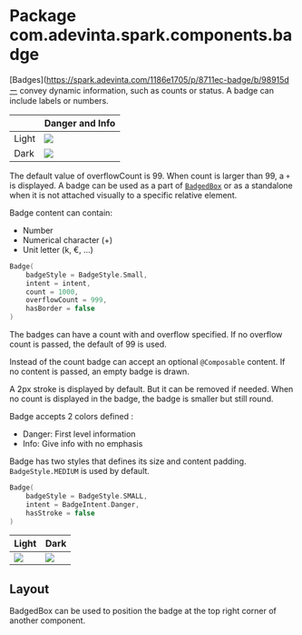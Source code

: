# Package com.adevinta.spark.components.badge

[Badges](https://spark.adevinta.com/1186e1705/p/8711ec-badge/b/98915dー convey dynamic information, 
such as counts or status. A badge can include labels or numbers.

|       | Danger and Info                                                                                 |
|-------|-------------------------------------------------------------------------------------------------|
| Light | ![](../../images/com.adevinta.spark_PreviewScreenshotTests_preview_tests_badge_badge_light.png) |
| Dark  | ![](../../images/com.adevinta.spark_PreviewScreenshotTests_preview_tests_badge_badge_dark.png)  |

The default value of overflowCount is 99. When count is larger than 99, a `+` is displayed.
A badge can be used as a part of [`BadgedBox`](#layout) or as a standalone when it is not attached visually to
a specific relative element.

Badge content can contain:

- Number
- Numerical character (+)
- Unit letter (k, €, ...)

```kotlin
Badge(
    badgeStyle = BadgeStyle.Small,
    intent = intent,
    count = 1000,
    overflowCount = 999,
    hasBorder = false
)
```

The badges can have a count with and overflow specified. If no overflow count is passed,
the default of 99 is used.

Instead of the count badge can accept an optional `@Composable` content.
If no content is passed, an empty badge is drawn.


A 2px stroke is displayed by default. But it can be removed if needed.
When no count is displayed in the badge, the badge is smaller but still round.

Badge accepts 2 colors defined :

- Danger: First level information
- Info: Give info with no emphasis

Badge has two styles that defines its size and content padding. `BadgeStyle.MEDIUM` is used by
default.

```kotlin
Badge(
    badgeStyle = BadgeStyle.SMALL,
    intent = BadgeIntent.Danger,
    hasStroke = false
)
```

| Light                                                                                               | Dark                                                                                               |
|-----------------------------------------------------------------------------------------------------|----------------------------------------------------------------------------------------------------|
| ![](../../images/com.adevinta.spark_PreviewScreenshotTests_preview_tests_badge_badgedbox_light.png) | ![](../../images/com.adevinta.spark_PreviewScreenshotTests_preview_tests_badge_badgedbox_dark.png) |

## Layout

BadgedBox can be used to position the badge at the top right corner of another component.
